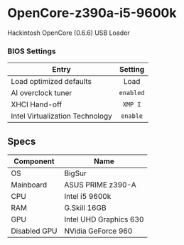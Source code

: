 # OpenCore-z390a-i5-9600k
Hackintosh OpenCore (0.6.6) USB Loader

### BIOS Settings

| Entry                           | Setting   |  
|---------------------------------|:---------:|
| Load optimized defaults         | Load      |
| AI overclock tuner              | `enabled` |
| XHCI Hand-off                   | `XMP I`   |
| Intel Virtualization Technology | `enable`  |

## Specs

| Component    | Name                   |  
|--------------|------------------------|
| OS           | BigSur                 |
| Mainboard    | ASUS PRIME z390-A      |
| CPU          | Intel i5 9600k         |
| RAM          | G.Skill 16GB           |
| GPU          | Intel UHD Graphics 630 |
| Disabled GPU | NVidia GeForce 960     |
